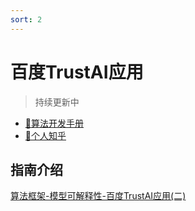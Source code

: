 ```yaml
---
sort: 2
---
```


# 百度TrustAI应用

> 持续更新中

* [🔨算法开发手册](https://kg-nlp.github.io/Algorithm-Project-Manual/可解释性/百度TrustAI应用.html)
* [🔨个人知乎](https://www.zhihu.com/people/zhangyj-n)


## 指南介绍 

[算法框架-模型可解释性-百度TrustAI应用(二)](https://zhuanlan.zhihu.com/p/636063567)